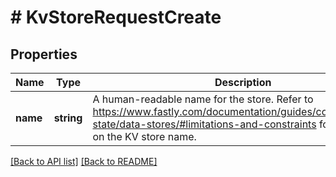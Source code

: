 # # KvStoreRequestCreate

## Properties

Name | Type | Description | Notes
------------ | ------------- | ------------- | -------------
**name** | **string** | A human-readable name for the store. Refer to https://www.fastly.com/documentation/guides/concepts/edge-state/data-stores/#limitations-and-constraints for constraints on the KV store name. | 


[[Back to API list]](../../README.md#endpoints) [[Back to README]](../../README.md)
